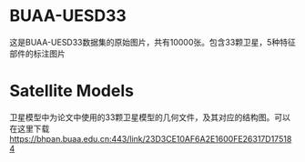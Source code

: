 # BUAA-UESD33
这是BUAA-UESD33数据集的原始图片，共有10000张。包含33颗卫星，5种特征部件的标注图片

Satellite Models
===
卫星模型中为论文中使用的33颗卫星模型的几何文件，及其对应的结构图。可以在这里下载 https://bhpan.buaa.edu.cn:443/link/23D3CE10AF6A2E1600FE26317D175184
